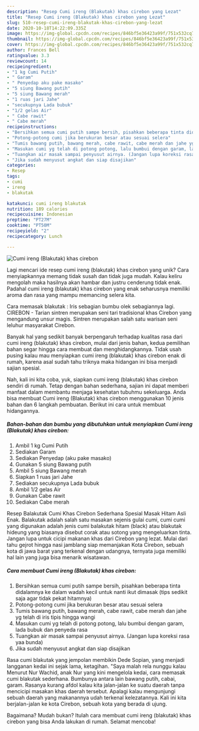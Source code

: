 ```yaml
---
description: "Resep Cumi ireng (Blakutak) khas cirebon yang Lezat"
title: "Resep Cumi ireng (Blakutak) khas cirebon yang Lezat"
slug: 510-resep-cumi-ireng-blakutak-khas-cirebon-yang-lezat
date: 2020-10-18T14:22:09.335Z
image: https://img-global.cpcdn.com/recipes/846bf5e36423a99f/751x532cq70/cumi-ireng-blakutak-khas-cirebon-foto-resep-utama.jpg
thumbnail: https://img-global.cpcdn.com/recipes/846bf5e36423a99f/751x532cq70/cumi-ireng-blakutak-khas-cirebon-foto-resep-utama.jpg
cover: https://img-global.cpcdn.com/recipes/846bf5e36423a99f/751x532cq70/cumi-ireng-blakutak-khas-cirebon-foto-resep-utama.jpg
author: Frances Bell
ratingvalue: 3.3
reviewcount: 14
recipeingredient:
- "1 kg Cumi Putih"
- " Garam"
- " Penyedap aku pake masako"
- "5 siung Bawang putih"
- "5 siung Bawang merah"
- "1 ruas jari Jahe"
- "secukupnya Lada bubuk"
- "1/2 gelas Air"
- " Cabe rawit"
- " Cabe merah"
recipeinstructions:
- "Bersihkan semua cumi putih sampe bersih, pisahkan beberapa tinta didalamnya ke dalam wadah kecil untuk nanti ikut dimasak (tips sedikit saja agar tidak pekat hitamnya)"
- "Potong-potong cumi jika berukuran besar atau sesuai selera"
- "Tumis bawang putih, bawang merah, cabe rawit, cabe merah dan jahe yg telah di iris tipis hingga wangi"
- "Masukan cumi yg telah di potong potong, lalu bumbui dengan garam, lada bubuk dan penyeda rasa"
- "Tuangkan air masak sampai penyusut airnya. (Jangan lupa koreksi rasa yaa bunda)"
- "Jika sudah menyusut angkat dan siap disajikan"
categories:
- Resep
tags:
- cumi
- ireng
- blakutak

katakunci: cumi ireng blakutak 
nutrition: 189 calories
recipecuisine: Indonesian
preptime: "PT27M"
cooktime: "PT50M"
recipeyield: "2"
recipecategory: Lunch

---
```



![Cumi ireng (Blakutak) khas cirebon](https://img-global.cpcdn.com/recipes/846bf5e36423a99f/751x532cq70/cumi-ireng-blakutak-khas-cirebon-foto-resep-utama.jpg)

Lagi mencari ide resep cumi ireng (blakutak) khas cirebon yang unik? Cara menyiapkannya memang tidak susah dan tidak juga mudah. Kalau keliru mengolah maka hasilnya akan hambar dan justru cenderung tidak enak. Padahal cumi ireng (blakutak) khas cirebon yang enak seharusnya memiliki aroma dan rasa yang mampu memancing selera kita.

Cara memasak blakutak : Iris sebagian bumbu olek sebagiannya lagi. CIREBON - Tarian sintren merupakan seni tari tradisional khas Cirebon yang mengandung unsur magis. Sintren merupakan salah satu warisan seni leluhur masyarakat Cirebon.

Banyak hal yang sedikit banyak berpengaruh terhadap kualitas rasa dari cumi ireng (blakutak) khas cirebon, mulai dari jenis bahan, kedua pemilihan bahan segar hingga cara membuat dan menghidangkannya. Tidak usah pusing kalau mau menyiapkan cumi ireng (blakutak) khas cirebon enak di rumah, karena asal sudah tahu triknya maka hidangan ini bisa menjadi sajian spesial.


Nah, kali ini kita coba, yuk, siapkan cumi ireng (blakutak) khas cirebon sendiri di rumah. Tetap dengan bahan sederhana, sajian ini dapat memberi manfaat dalam membantu menjaga kesehatan tubuhmu sekeluarga. Anda bisa membuat Cumi ireng (Blakutak) khas cirebon menggunakan 10 jenis bahan dan 6 langkah pembuatan. Berikut ini cara untuk membuat hidangannya.

<!--inarticleads1-->

##### Bahan-bahan dan bumbu yang dibutuhkan untuk menyiapkan Cumi ireng (Blakutak) khas cirebon:

1. Ambil 1 kg Cumi Putih
1. Sediakan  Garam
1. Sediakan  Penyedap (aku pake masako)
1. Gunakan 5 siung Bawang putih
1. Ambil 5 siung Bawang merah
1. Siapkan 1 ruas jari Jahe
1. Sediakan secukupnya Lada bubuk
1. Ambil 1/2 gelas Air
1. Gunakan  Cabe rawit
1. Sediakan  Cabe merah


Resep Balakutak Cumi Khas Cirebon Sederhana Spesial Masak Hitam Asli Enak. Balakutak adalah salah satu masakan sejenis gulai cumi, cumi cumi yang digunakan adalah jenis cumi balakutak hitam (black) atau blakutak hideung yang biasanya disebut corak atau sotong yang mengeluarkan tinta. Jangan lupa untuk cicipi makanan khas dari Cirebon yang lezat. Mulai dari tahu gejrot hingga nasi jamblang siap memanjakan Kota Cirebon, sebuah kota di jawa barat yang terkenal dengan udangnya, ternyata juga memiliki hal lain yang juga bisa menarik wisatawan. 

<!--inarticleads2-->

##### Cara membuat Cumi ireng (Blakutak) khas cirebon:

1. Bersihkan semua cumi putih sampe bersih, pisahkan beberapa tinta didalamnya ke dalam wadah kecil untuk nanti ikut dimasak (tips sedikit saja agar tidak pekat hitamnya)
1. Potong-potong cumi jika berukuran besar atau sesuai selera
1. Tumis bawang putih, bawang merah, cabe rawit, cabe merah dan jahe yg telah di iris tipis hingga wangi
1. Masukan cumi yg telah di potong potong, lalu bumbui dengan garam, lada bubuk dan penyeda rasa
1. Tuangkan air masak sampai penyusut airnya. (Jangan lupa koreksi rasa yaa bunda)
1. Jika sudah menyusut angkat dan siap disajikan


Rasa cumi blakutak yang jempolan membikin Dede Sopian, yang menjadi langganan kedai ini sejak lama, ketagihan. &#34;Saya malah rela nunggu kalau Menurut Nur Wachid, anak Nur yang kini mengelola kedai, cara memasak cumi blakutak sederhana. Bumbunya antara lain bawang putih, cabai, garam. Rasanya kurang afdol kalau kita jalan-jalan ke suatu daerah tanpa mencicipi masakan khas daerah tersebut. Apalagi kalau mengunjungi sebuah daerah yang makanannya udah terkenal kelezatannya. Kali ini kita berjalan-jalan ke kota Cirebon, sebuah kota yang berada di ujung. 

Bagaimana? Mudah bukan? Itulah cara membuat cumi ireng (blakutak) khas cirebon yang bisa Anda lakukan di rumah. Selamat mencoba!

